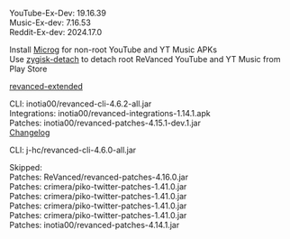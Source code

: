 YouTube-Ex-Dev: 19.16.39  
Music-Ex-dev: 7.16.53  
Reddit-Ex-dev: 2024.17.0  

Install [Microg](https://github.com/ReVanced/GmsCore/releases) for non-root YouTube and YT Music APKs  
Use [zygisk-detach](https://github.com/j-hc/zygisk-detach) to detach root ReVanced YouTube and YT Music from Play Store  

[revanced-extended](https://github.com/thunderkex/revanced-extended)
  
CLI: inotia00/revanced-cli-4.6.2-all.jar  
Integrations: inotia00/revanced-integrations-1.14.1.apk  
Patches: inotia00/revanced-patches-4.15.1-dev.1.jar  
[Changelog](https://github.com/inotia00/revanced-patches/releases/tag/v4.15.1-dev.1)

CLI: j-hc/revanced-cli-4.6.0-all.jar    

Skipped:  
Patches: ReVanced/revanced-patches-4.16.0.jar  
Patches: crimera/piko-twitter-patches-1.41.0.jar  
Patches: crimera/piko-twitter-patches-1.41.0.jar  
Patches: crimera/piko-twitter-patches-1.41.0.jar  
Patches: crimera/piko-twitter-patches-1.41.0.jar  
Patches: inotia00/revanced-patches-4.14.1.jar      
